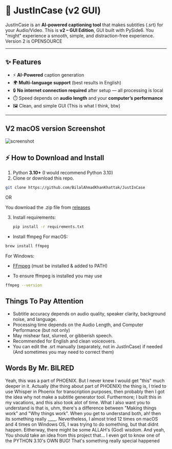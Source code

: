 # 🎥 JustInCase (v2 GUI)

JustInCase is an **AI-powered captioning tool** that makes subtitles (.srt) for your Audio/Video. 
This is **v2 – GUI Edition**, GUI built with PySide6. You "might" experience a smooth, simple, and distraction-free experience. 
Version 2 is OPENSOURCE

---

## ✨ Features
- ⚡ **AI-Powered** caption generation  
- 🌍 **Multi-language support** (best results in English)  
- 🔒 **No internet connection required** after setup — all processing is local  
- ⏱️ Speed depends on **audio length** and your **computer’s performance**  
- 🖼️ Clean, and simple GUI (This is what I think, btw)

---

## V2 macOS version Screenshot

![screenshot](https://github.com/BilalAhmadKhanKhattak/JustInCase/releases/download/v2/ScreenshotJustInCaseV2macOS.png)

## ⚡ How to Download and Install 
1. Python **3.10+** (I would recommend Python 3.10)
2. Clone or download this repo.
```bash
git clone https://github.com/BilalAhmadKhanKhattak/JustInCase
```
OR

You download the .zip file from [releases](https://github.com/BilalAhmadKhanKhattak/JustInCase/releases/tag/v2)

3. Install requirements:
   ```bash
   pip install -r requirements.txt

- Install ffmpeg
 For macOS:
```bash
brew install ffmpeg
```

For Windows:
- [FFmpeg](https://ffmpeg.org/download.html) (must be installed & added to PATH)

- To ensure ffmpeg is installed you may use
```bash
ffmpeg --version
```

## Things To Pay Attention

- Subtitle accuracy depends on audio quality, speaker clarity, background noise, and language.
- Processing time depends on the Audio Length, and Computer Performance (but not only)
- May mishear fast, slurred, or gibberish speech.
- Recommended for English and clean voiceovers.
- You can edit the .srt manually (separately, not in JustInCase) if needed (And sometimes you may need to correct them) 

## Words By Mr. BILRED
Yeah, this was a part of PHOENIX. But I never knew I would get "this" much deeper in it. Actually (the thing about part of PHOENIX) the thing is, I tried to use Whisper in Phoenix for transcription purposes, then probably then I got the idea why not make a subtitle generator tool. Furthermore; I built this in my vacations, and this also took alot of time. What I also want you to understand is that is, uhm, there's a difference between "Making things work" and "Why things work". When you get to understand both, ah! then its something really ____. Nevertheless, I almost tried 12 times on macOS and 4 times on Windows OS, I was trying to do something, but that didnt happen. Eitherway, there might be some ALLAH's (God) wisdom. 
And yeah, You should take an idea from this project that... I even got to know one of the PYTHON 3.10's OWN BUG! That's something really special happened
